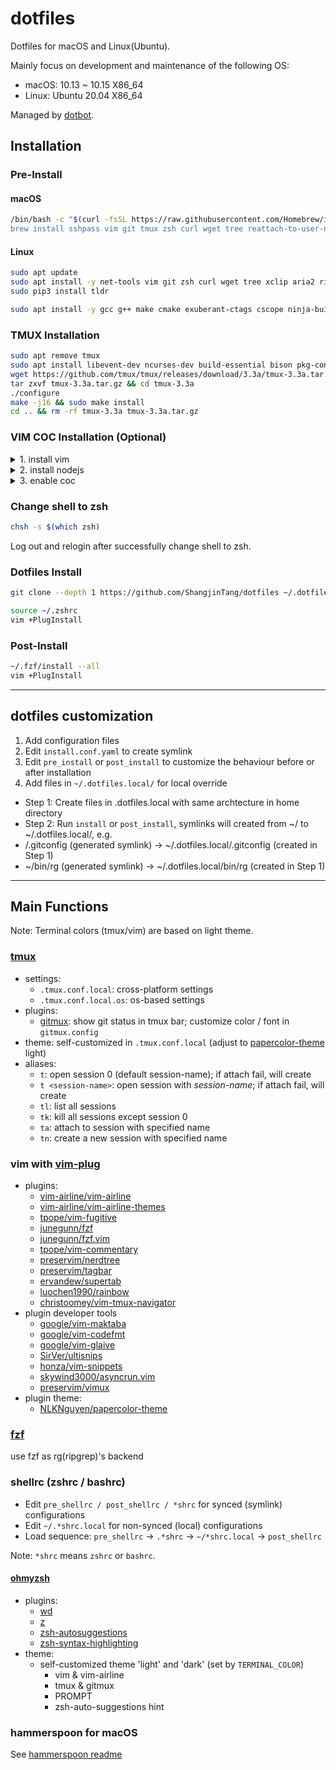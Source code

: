 # dotfiles

Dotfiles for macOS and Linux(Ubuntu).

Mainly focus on development and maintenance of the following OS:

- macOS: 10.13 ~ 10.15 X86_64
- Linux: Ubuntu 20.04 X86_64

Managed by [dotbot](https://github.com/anishathalye/dotbot).

## Installation

### Pre-Install

#### macOS

```bash
/bin/bash -c "$(curl -fsSL https://raw.githubusercontent.com/Homebrew/install/HEAD/install.sh)
brew install sshpass vim git tmux zsh curl wget tree reattach-to-user-namespace tldr
```

#### Linux

```bash
sudo apt update
sudo apt install -y net-tools vim git zsh curl wget tree xclip aria2 ripgrep tree rsync python3-pip
sudo pip3 install tldr
```

```bash
sudo apt install -y gcc g++ make cmake exuberant-ctags cscope ninja-build
```

### TMUX Installation

```bash
sudo apt remove tmux
sudo apt install libevent-dev ncurses-dev build-essential bison pkg-config
wget https://github.com/tmux/tmux/releases/download/3.3a/tmux-3.3a.tar.gz
tar zxvf tmux-3.3a.tar.gz && cd tmux-3.3a
./configure
make -j16 && sudo make install
cd .. && rm -rf tmux-3.3a tmux-3.3a.tar.gz
```

### VIM COC Installation (Optional)

<details>

  <summary>1. install vim</summary>

  ```bash
  sudo apt remove vim
  sudo apt install -y libncurses5-dev libgtk2.0-dev libatk1.0-dev libcairo2-dev libx11-dev libxpm-dev libxt-dev
  wget https://ftp.nluug.nl/pub/vim/unix/vim-9.0.tar.bz2
  tar xvf vim-9.0.tar.bz2 && cd vim90
  ./configure --enable-python3interp
  make -j16 && sudo make install
  cd .. && rm vim-9.0.tar.bz2 && rm -rf vim90
  ```

</details>

<details>

  <summary>2. install nodejs</summary>

  ```bash
  wget https://nodejs.org/dist/v16.17.0/node-v16.17.0-linux-x64.tar.xz
  sudo tar xvf node-v16.17.0-linux-x64.tar.xz -C /opt/
  sudo mv /opt/node-v16.17.0-linux-x64 /opt/node
  rm node-v16.17.0-linux-x64.tar.xz
  ```
  add `/opt/node/bin` to $PATH.

</details>

<details>

  <summary>3. enable coc</summary>

  ```bash
  sudo apt install -y clangd clang clang-format
  echo "export VIM_COC_ENABLE=1" >> ~/.zshrc.local
  ```

</details>

### Change shell to zsh

```bash
chsh -s $(which zsh)
```

Log out and relogin after successfully change shell to zsh.

### Dotfiles Install

```bash
git clone --depth 1 https://github.com/ShangjinTang/dotfiles ~/.dotfiles && ~/.dotfiles/install
```

```bash
source ~/.zshrc
vim +PlugInstall
```

### Post-Install

```bash
~/.fzf/install --all
vim +PlugInstall
```

---

## dotfiles customization

1. Add configuration files
2. Edit `install.conf.yaml` to create symlink
3. Edit `pre_install` or `post_install` to customize the behaviour before or after installation
4. Add files in `~/.dotfiles.local/` for local override
  - Step 1: Create files in .dotfiles.local with same archtecture in home directory
  - Step 2: Run `install` or `post_install`, symlinks will created from ~/ to ~/.dotfiles.local/, e.g.
  - /.gitconfig (generated symlink) -> ~/.dotfiles.local/.gitconfig (created in Step 1)
  - ~/bin/rg (generated symlink) -> ~/.dotfiles.local/bin/rg (created in Step 1)

---

## Main Functions

Note: Terminal colors (tmux/vim) are based on light theme.

### [tmux](https://github.com/gpakosz/.tmux.git)

- settings:
  - `.tmux.conf.local`: cross-platform settings
  - `.tmux.conf.local.os`: os-based settings
- plugins:
  - [gitmux](https://github.com/arl/gitmux): show git status in tmux bar; customize color / font in `gitmux.config`
- theme: self-customized in `.tmux.conf.local` (adjust to [papercolor-theme](https://github.com/NLKNguyen/papercolor-theme) light)
- aliases:
  - `t`: open session 0 (default session-name); if attach fail, will create
  - `t <session-name>`: open session with *session-name*; if attach fail, will create
  - `tl`: list all sessions
  - `tk`: kill all sessions except session 0
  - `ta`: attach to session with specified name
  - `tn`: create a new session with specified name

### vim with [vim-plug](https://github.com/junegunn/vim-plug)

- plugins:
  - [vim-airline/vim-airline](https://github.com/vim-airline/vim-airline)
  - [vim-airline/vim-airline-themes](https://github.com/vim-airline/vim-airline-themes)
  - [tpope/vim-fugitive](https://github.com/tpope/vim-fugitive)
  - [junegunn/fzf](https://github.com/junegunn/fzf)
  - [junegunn/fzf.vim](https://github.com/junegunn/fzf.vim)
  - [tpope/vim-commentary](https://github.com/tpope/vim-commentary)
  - [preservim/nerdtree](https://github.com/preservim/nerdtree)
  - [preservim/tagbar](https://github.com/preservim/tagbar)
  - [ervandew/supertab](https://github.com/ervandew/supertab)
  - [luochen1990/rainbow](https://github.com/luochen1990/rainbow)
  - [christoomey/vim-tmux-navigator](https://github.com/christoomey/vim-tmux-navigator)
- plugin developer tools
  - [google/vim-maktaba](https://github.com/google/vim-maktaba)
  - [google/vim-codefmt](https://github.com/google/vim-codefmt)
  - [google/vim-glaive](https://github.com/google/vim-glaive)
  - [SirVer/ultisnips](https://github.com/SirVer/ultisnips)
  - [honza/vim-snippets](https://github.com/honza/vim-snippets)
  - [skywind3000/asyncrun.vim](https://github.com/skywind3000/asyncrun.vim)
  - [preservim/vimux](https://github.com/preservim/vimux)
- plugin theme:
  - [NLKNguyen/papercolor-theme](https://github.com/NLKNguyen/papercolor-theme)

### [fzf](https://github.com/junegunn/fzf)

use fzf as rg(ripgrep)'s backend

### shellrc (zshrc / bashrc)

- Edit `pre_shellrc / post_shellrc / *shrc` for synced (symlink) configurations
- Edit `~/.*shrc.local` for non-synced (local) configurations
- Load sequence: `pre_shellrc` -> `.*shrc` -> `~/*shrc.local` ->  `post_shellrc`

Note: `*shrc` means `zshrc` or `bashrc`.

#### [ohmyzsh](https://github.com/ohmyzsh/ohmyzsh)

- plugins:
  - [wd](https://github.com/mfaerevaag/wd)
  - [z](https://github.com/rupa/z)
  - [zsh-autosuggestions](https://github.com/zsh-users/zsh-autosuggestions)
  - [zsh-syntax-highlighting](https://github.com/zsh-users/zsh-syntax-highlighting)
- theme:
  - self-customized theme 'light' and 'dark' (set by `TERMINAL_COLOR`)
    - vim & vim-airline
    - tmux & gitmux
    - PROMPT
    - zsh-auto-suggestions hint

### hammerspoon for macOS

See [hammerspoon readme](https://github.com/ShangjinTang/dotfiles/blob/master/macos/hammerspoon/README.md)

